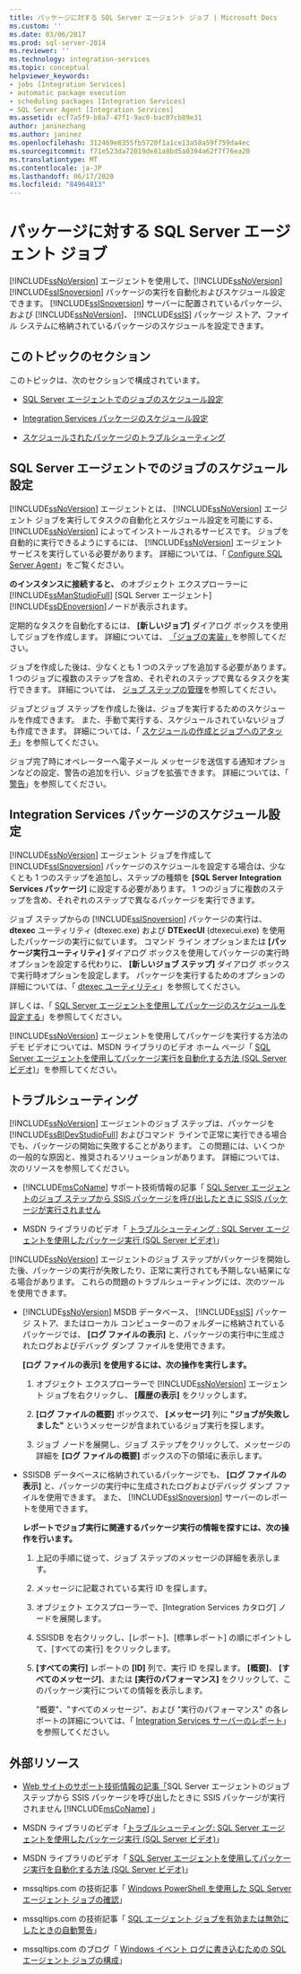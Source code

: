 ```yaml
---
title: パッケージに対する SQL Server エージェント ジョブ | Microsoft Docs
ms.custom: ''
ms.date: 03/06/2017
ms.prod: sql-server-2014
ms.reviewer: ''
ms.technology: integration-services
ms.topic: conceptual
helpviewer_keywords:
- jobs [Integration Services]
- automatic package execution
- scheduling packages [Integration Services]
- SQL Server Agent [Integration Services]
ms.assetid: ecf7a5f9-b8a7-47f1-9ac0-bac07cb89e31
author: janinezhang
ms.author: janinez
ms.openlocfilehash: 312469e8355fb5720f1a1ce13a58a59f759da4ec
ms.sourcegitcommit: f71e523da72019de81a8bd5a0394a62f7f76ea20
ms.translationtype: MT
ms.contentlocale: ja-JP
ms.lasthandoff: 06/17/2020
ms.locfileid: "84964813"
---
```

# <a name="sql-server-agent-jobs-for-packages"></a>パッケージに対する SQL Server エージェント ジョブ
  [!INCLUDE[ssNoVersion](../../includes/ssnoversion-md.md)] エージェントを使用して、[!INCLUDE[ssNoVersion](../../includes/ssnoversion-md.md)] [!INCLUDE[ssISnoversion](../../includes/ssisnoversion-md.md)] パッケージの実行を自動化およびスケジュール設定できます。 [!INCLUDE[ssISnoversion](../../includes/ssisnoversion-md.md)] サーバーに配置されているパッケージ、および [!INCLUDE[ssNoVersion](../../includes/ssnoversion-md.md)]、 [!INCLUDE[ssIS](../../includes/ssis-md.md)] パッケージ ストア、ファイル システムに格納されているパッケージのスケジュールを設定できます。  
  
## <a name="sections-in-this-topic"></a>このトピックのセクション  
 このトピックは、次のセクションで構成されています。  
  
-   [SQL Server エージェントでのジョブのスケジュール設定](#jobs)  
  
-   [Integration Services パッケージのスケジュール設定](#packages)  
  
-   [スケジュールされたパッケージのトラブルシューティング](#trouble)  
  
##  <a name="scheduling-jobs-in-sql-server-agent"></a><a name="jobs"></a>SQL Server エージェントでのジョブのスケジュール設定  
 [!INCLUDE[ssNoVersion](../../includes/ssnoversion-md.md)] エージェントとは、 [!INCLUDE[ssNoVersion](../../includes/ssnoversion-md.md)] エージェント ジョブを実行してタスクの自動化とスケジュール設定を可能にする、 [!INCLUDE[ssNoVersion](../../includes/ssnoversion-md.md)] によってインストールされるサービスです。 ジョブを自動的に実行できるようにするには、 [!INCLUDE[ssNoVersion](../../includes/ssnoversion-md.md)] エージェント サービスを実行している必要があります。 詳細については、「 [Configure SQL Server Agent](../../ssms/agent/configure-sql-server-agent.md)」をご覧ください。  
  
 **のインスタンスに接続すると、** のオブジェクト エクスプローラーに [!INCLUDE[ssManStudioFull](../../includes/ssmanstudiofull-md.md)] [SQL Server エージェント] [!INCLUDE[ssDEnoversion](../../includes/ssdenoversion-md.md)]ノードが表示されます。  
  
 定期的なタスクを自動化するには、 **[新しいジョブ]** ダイアログ ボックスを使用してジョブを作成します。 詳細については、 [「ジョブの実装」](../../ssms/agent/implement-jobs.md)を参照してください。  
  
 ジョブを作成した後は、少なくとも 1 つのステップを追加する必要があります。 1 つのジョブに複数のステップを含め、それぞれのステップで異なるタスクを実行できます。 詳細については、 [ジョブ ステップの管理](../../ssms/agent/manage-job-steps.md)を参照してください。  
  
 ジョブとジョブ ステップを作成した後は、ジョブを実行するためのスケジュールを作成できます。 また、手動で実行する、スケジュールされていないジョブも作成できます。 詳細については、「 [スケジュールの作成とジョブへのアタッチ](../../ssms/agent/create-and-attach-schedules-to-jobs.md)」を参照してください。  
  
 ジョブ完了時にオペレーターへ電子メール メッセージを送信する通知オプションなどの設定、警告の追加を行い、ジョブを拡張できます。 詳細については、「 [警告](../../ssms/agent/alerts.md)」を参照してください。  
  
##  <a name="scheduling-integration-services-packages"></a><a name="packages"></a>Integration Services パッケージのスケジュール設定  
 [!INCLUDE[ssNoVersion](../../includes/ssnoversion-md.md)] エージェント ジョブを作成して [!INCLUDE[ssISnoversion](../../includes/ssisnoversion-md.md)] パッケージのスケジュールを設定する場合は、少なくとも 1 つのステップを追加し、ステップの種類を **[SQL Server Integration Services パッケージ]** に設定する必要があります。 1 つのジョブに複数のステップを含め、それぞれのステップで異なるパッケージを実行できます。  
  
 ジョブ ステップからの [!INCLUDE[ssISnoversion](../../includes/ssisnoversion-md.md)] パッケージの実行は、 **dtexec** ユーティリティ (dtexec.exe) および **DTExecUI** (dtexecui.exe) を使用したパッケージの実行に似ています。 コマンド ライン オプションまたは **[パッケージ実行ユーティリティ]** ダイアログ ボックスを使用してパッケージの実行時オプションを設定する代わりに、 **[新しいジョブ ステップ]** ダイアログ ボックスで実行時オプションを設定します。 パッケージを実行するためのオプションの詳細については、「 [dtexec ユーティリティ](dtexec-utility.md)」を参照してください。  
  
 詳しくは、「 [SQL Server エージェントを使用してパッケージのスケジュールを設定する](../schedule-a-package-by-using-sql-server-agent.md)」を参照してください。  
  
 [!INCLUDE[ssNoVersion](../../includes/ssnoversion-md.md)] エージェントを使用してパッケージを実行する方法のデモ ビデオについては、MSDN ライブラリのビデオ ホーム ページ「 [SQL Server エージェントを使用してパッケージ実行を自動化する方法 (SQL Server ビデオ)](https://go.microsoft.com/fwlink/?LinkId=141771)」を参照してください。  
  
##  <a name="troubleshooting"></a><a name="trouble"></a> トラブルシューティング  
 [!INCLUDE[ssNoVersion](../../includes/ssnoversion-md.md)] エージェントのジョブ ステップは、パッケージを [!INCLUDE[ssBIDevStudioFull](../../includes/ssbidevstudiofull-md.md)] およびコマンド ラインで正常に実行できる場合でも、パッケージの開始に失敗することがあります。 この問題には、いくつかの一般的な原因と、推奨されるソリューションがあります。 詳細については、次のリソースを参照してください。  
  
-   [!INCLUDE[msCoName](../../includes/msconame-md.md)] サポート技術情報の記事「 [SQL Server エージェントのジョブ ステップから SSIS パッケージを呼び出したときに SSIS パッケージが実行されません](https://support.microsoft.com/kb/918760)  
  
-   MSDN ライブラリのビデオ「 [トラブルシューティング : SQL Server エージェントを使用したパッケージ実行 (SQL Server ビデオ)](https://go.microsoft.com/fwlink/?LinkId=141772)」  
  
 [!INCLUDE[ssNoVersion](../../includes/ssnoversion-md.md)] エージェントのジョブ ステップがパッケージを開始した後、パッケージの実行が失敗したり、正常に実行されても予期しない結果になる場合があります。 これらの問題のトラブルシューティングには、次のツールを使用できます。  
  
-   [!INCLUDE[ssNoVersion](../../includes/ssnoversion-md.md)] MSDB データベース、 [!INCLUDE[ssIS](../../includes/ssis-md.md)] パッケージ ストア、またはローカル コンピューターのフォルダーに格納されているパッケージでは、 **[ログ ファイルの表示]** と、パッケージの実行中に生成されたログおよびデバッグ ダンプ ファイルを使用できます。  
  
     **[ログ ファイルの表示] を使用するには、次の操作を実行します。**  
  
    1.  オブジェクト エクスプローラーで [!INCLUDE[ssNoVersion](../../includes/ssnoversion-md.md)] エージェント ジョブを右クリックし、 **[履歴の表示]** をクリックします。  
  
    2.  **[ログ ファイルの概要]** ボックスで、 **[メッセージ]** 列に **"ジョブが失敗しました"** というメッセージが含まれているジョブ実行を探します。  
  
    3.  ジョブ ノードを展開し、ジョブ ステップをクリックして、メッセージの詳細を **[ログ ファイルの概要]** ボックスの下の領域に表示します。  
  
-   SSISDB データベースに格納されているパッケージでも、 **[ログ ファイルの表示]** と、パッケージの実行中に生成されたログおよびデバッグ ダンプ ファイルを使用できます。 また、 [!INCLUDE[ssISnoversion](../../includes/ssisnoversion-md.md)] サーバーのレポートを使用できます。  
  
     **レポートでジョブ実行に関連するパッケージ実行の情報を探すには、次の操作を行います。**  
  
    1.  上記の手順に従って、ジョブ ステップのメッセージの詳細を表示します。  
  
    2.  メッセージに記載されている実行 ID を探します。  
  
    3.  オブジェクト エクスプローラーで、[Integration Services カタログ] ノードを展開します。  
  
    4.  SSISDB を右クリックし、[レポート]、[標準レポート] の順にポイントして、[すべての実行] をクリックします。  
  
    5.  **[すべての実行]** レポートの **[ID]** 列で、実行 ID を探します。 **[概要]**、 **[すべてのメッセージ]**、または **[実行のパフォーマンス]** をクリックして、このパッケージ実行についての情報を表示します。  
  
         "概要"、"すべてのメッセージ"、および "実行のパフォーマンス" の各レポートの詳細については、「 [Integration Services サーバーのレポート](../reports-for-the-integration-services-server.md)」を参照してください。  
  
## <a name="external-resources"></a>外部リソース  
  
-   [Web サイトのサポート技術情報の記事「](https://support.microsoft.com/kb/918760)SQL Server エージェントのジョブ ステップから SSIS パッケージを呼び出したときに SSIS パッケージが実行されません [!INCLUDE[msCoName](../../includes/msconame-md.md)] 」  
  
-   MSDN ライブラリのビデオ「[トラブルシューティング: SQL Server エージェントを使用したパッケージ実行 (SQL Server ビデオ)](https://go.microsoft.com/fwlink/?LinkId=141772)」  
  
-   MSDN ライブラリのビデオ「 [SQL Server エージェントを使用してパッケージ実行を自動化する方法 (SQL Server ビデオ)](https://go.microsoft.com/fwlink/?LinkId=141771)」  
  
-   mssqltips.com の技術記事「 [Windows PowerShell を使用した SQL Server エージェント ジョブの確認](https://go.microsoft.com/fwlink/?LinkId=165675)」  
  
-   mssqltips.com の技術記事「 [SQL エージェント ジョブを有効または無効にしたときの自動警告](https://go.microsoft.com/fwlink/?LinkId=165676)」  
  
-   mssqltips.com のブログ「 [Windows イベント ログに書き込むための SQL エージェント ジョブの構成](https://go.microsoft.com/fwlink/?LinkId=220745)」  
  
  
